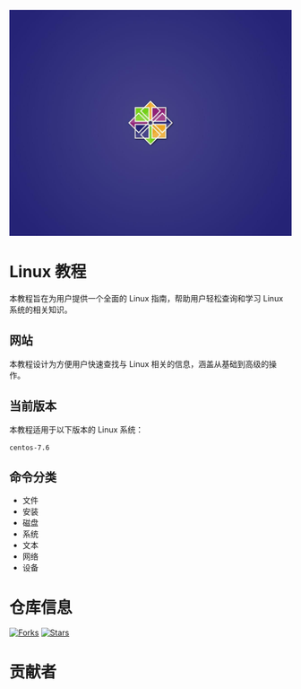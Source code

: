 



![linux](assets/centos.jpg)

# Linux 教程
本教程旨在为用户提供一个全面的 Linux 指南，帮助用户轻松查询和学习 Linux 系统的相关知识。

## 网站
本教程设计为方便用户快速查找与 Linux 相关的信息，涵盖从基础到高级的操作。


## 当前版本
本教程适用于以下版本的 Linux 系统：

```text
centos-7.6
```

## 命令分类
- 文件
- 安装
- 磁盘
- 系统
- 文本
- 网络
- 设备

# 仓库信息
[![Forks](https://img.shields.io/github/forks/yangwan-cw/linux-env)](https://github.com/yangwan-cw/linux-env/network/members)
[![Stars](https://img.shields.io/github/stars/yangwan-cw/linux-env)](https://github.com/yangwan-cw/linux-env/stargazers)



# 贡献者
<!-- readme: collaborators,contributors -start -->
<!-- readme: collaborators,contributors -end -->